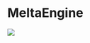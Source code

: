 # MeltaEngine

[![](https://jitpack.io/v/zsxeee/MeltaEngine.svg)](https://jitpack.io/#zsxeee/MeltaEngine)